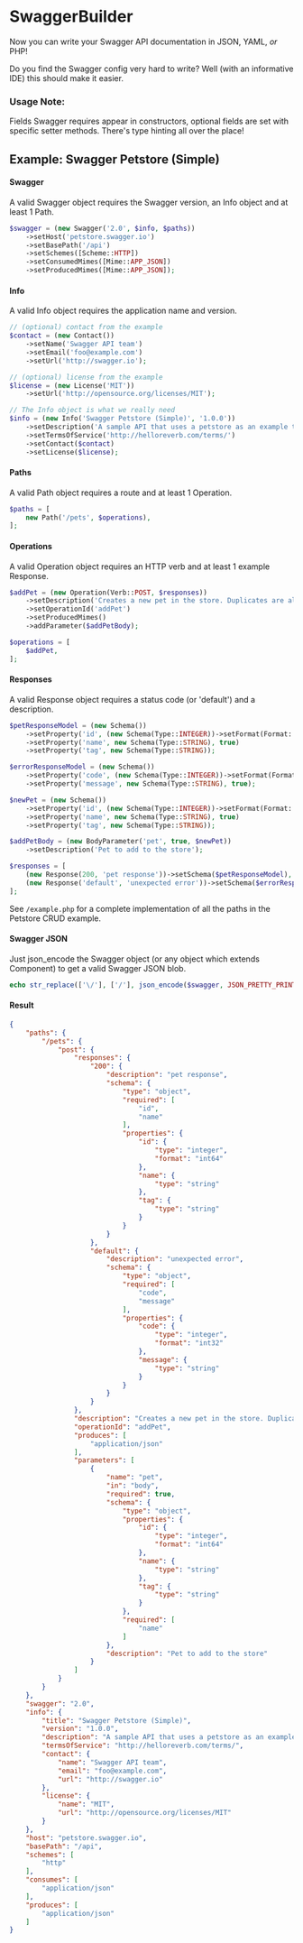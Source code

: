 # SwaggerBuilder
Now you can write your Swagger API documentation in JSON, YAML, _or_ PHP!

Do you find the Swagger config very hard to write? Well (with an informative IDE) this should make it easier.

### Usage Note:
Fields Swagger requires appear in constructors, optional fields are set with specific setter methods. There's type hinting all over the place!

## Example: Swagger Petstore (Simple)

#### Swagger
A valid Swagger object requires the Swagger version, an Info object and at least 1 Path.
```php
$swagger = (new Swagger('2.0', $info, $paths))
    ->setHost('petstore.swagger.io')
    ->setBasePath('/api')
    ->setSchemes([Scheme::HTTP])
    ->setConsumedMimes([Mime::APP_JSON])
    ->setProducedMimes([Mime::APP_JSON]);
```

#### Info
A valid Info object requires the application name and version.
```php
// (optional) contact from the example
$contact = (new Contact())
    ->setName('Swagger API team')
    ->setEmail('foo@example.com')
    ->setUrl('http://swagger.io');

// (optional) license from the example
$license = (new License('MIT'))
    ->setUrl('http://opensource.org/licenses/MIT');

// The Info object is what we really need
$info = (new Info('Swagger Petstore (Simple)', '1.0.0'))
    ->setDescription('A sample API that uses a petstore as an example to demonstrate features in the swagger-2.0 specification')
    ->setTermsOfService('http://helloreverb.com/terms/')
    ->setContact($contact)
    ->setLicense($license);
```

#### Paths
A valid Path object requires a route and at least 1 Operation.
```php
$paths = [
    new Path('/pets', $operations),
];
```

#### Operations
A valid Operation object requires an HTTP verb and at least 1 example Response.
```php
$addPet = (new Operation(Verb::POST, $responses))
    ->setDescription('Creates a new pet in the store. Duplicates are allowed')
    ->setOperationId('addPet')
    ->setProducedMimes()
    ->addParameter($addPetBody);

$operations = [
    $addPet,
];
```

#### Responses
A valid Response object requires a status code (or 'default') and a description.
```php
$petResponseModel = (new Schema())
    ->setProperty('id', (new Schema(Type::INTEGER))->setFormat(Format::LONG), true)
    ->setProperty('name', new Schema(Type::STRING), true)
    ->setProperty('tag', new Schema(Type::STRING));

$errorResponseModel = (new Schema())
    ->setProperty('code', (new Schema(Type::INTEGER))->setFormat(Format::INTEGER), true)
    ->setProperty('message', new Schema(Type::STRING), true);

$newPet = (new Schema())
    ->setProperty('id', (new Schema(Type::INTEGER))->setFormat(Format::LONG))
    ->setProperty('name', new Schema(Type::STRING), true)
    ->setProperty('tag', new Schema(Type::STRING));

$addPetBody = (new BodyParameter('pet', true, $newPet))
    ->setDescription('Pet to add to the store');

$responses = [
    (new Response(200, 'pet response'))->setSchema($petResponseModel),
    (new Response('default', 'unexpected error'))->setSchema($errorResponseModel),
];
```
See `/example.php` for a complete implementation of all the paths in the Petstore CRUD example.

#### Swagger JSON
Just json_encode the Swagger object (or any object which extends Component) to get a valid Swagger JSON blob.
```php
echo str_replace(['\/'], ['/'], json_encode($swagger, JSON_PRETTY_PRINT)) . "\n";
```
#### Result
```json
{
    "paths": {
        "/pets": {
            "post": {
                "responses": {
                    "200": {
                        "description": "pet response",
                        "schema": {
                            "type": "object",
                            "required": [
                                "id",
                                "name"
                            ],
                            "properties": {
                                "id": {
                                    "type": "integer",
                                    "format": "int64"
                                },
                                "name": {
                                    "type": "string"
                                },
                                "tag": {
                                    "type": "string"
                                }
                            }
                        }
                    },
                    "default": {
                        "description": "unexpected error",
                        "schema": {
                            "type": "object",
                            "required": [
                                "code",
                                "message"
                            ],
                            "properties": {
                                "code": {
                                    "type": "integer",
                                    "format": "int32"
                                },
                                "message": {
                                    "type": "string"
                                }
                            }
                        }
                    }
                },
                "description": "Creates a new pet in the store. Duplicates are allowed",
                "operationId": "addPet",
                "produces": [
                    "application/json"
                ],
                "parameters": [
                    {
                        "name": "pet",
                        "in": "body",
                        "required": true,
                        "schema": {
                            "type": "object",
                            "properties": {
                                "id": {
                                    "type": "integer",
                                    "format": "int64"
                                },
                                "name": {
                                    "type": "string"
                                },
                                "tag": {
                                    "type": "string"
                                }
                            },
                            "required": [
                                "name"
                            ]
                        },
                        "description": "Pet to add to the store"
                    }
                ]
            }
        }
    },
    "swagger": "2.0",
    "info": {
        "title": "Swagger Petstore (Simple)",
        "version": "1.0.0",
        "description": "A sample API that uses a petstore as an example to demonstrate features in the swagger-2.0 specification",
        "termsOfService": "http://helloreverb.com/terms/",
        "contact": {
            "name": "Swagger API team",
            "email": "foo@example.com",
            "url": "http://swagger.io"
        },
        "license": {
            "name": "MIT",
            "url": "http://opensource.org/licenses/MIT"
        }
    },
    "host": "petstore.swagger.io",
    "basePath": "/api",
    "schemes": [
        "http"
    ],
    "consumes": [
        "application/json"
    ],
    "produces": [
        "application/json"
    ]
}
```
